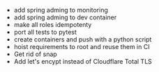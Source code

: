 - add spring adming to monitoring
- add spring adming to dev container
- make all roles idempotenty
- port all tests to pytest
- create containers and push with a python script
- hoist requirements to root and reuse them in CI
- Get rid of snap
- Add let's encypt instead of Cloudflare Total TLS
